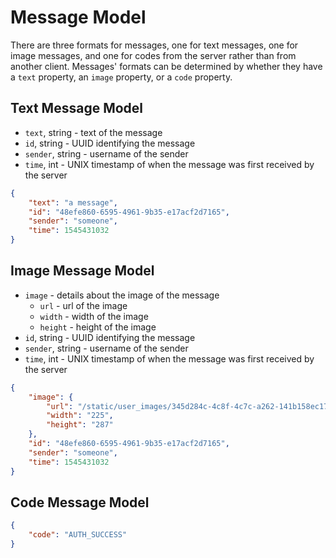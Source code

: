 # Message Model

There are three formats for messages, one for text messages, one for image messages, and one for codes from the server rather than from another client. Messages' formats can be determined by whether they have a `text` property, an `image` property, or a `code` property.

## Text Message Model

* `text`, string - text of the message
* `id`, string - UUID identifying the message
* `sender`, string - username of the sender
* `time`, int - UNIX timestamp of when the message was first received by the server

```json
{
    "text": "a message",
    "id": "48efe860-6595-4961-9b35-e17acf2d7165",
    "sender": "someone",
    "time": 1545431032
}
```

## Image Message Model

* `image` - details about the image of the message
  * `url` - url of the image
  * `width` - width of the image
  * `height` - height of the image
* `id`, string - UUID identifying the message
* `sender`, string - username of the sender
* `time`, int - UNIX timestamp of when the message was first received by the server

```json
{
    "image": {
        "url": "/static/user_images/345d284c-4c8f-4c7c-a262-141b158ec177.png",
        "width": "225",
        "height": "287"
    },
    "id": "48efe860-6595-4961-9b35-e17acf2d7165",
    "sender": "someone",
    "time": 1545431032
}
```

## Code Message Model

```json
{
    "code": "AUTH_SUCCESS"
}
```
